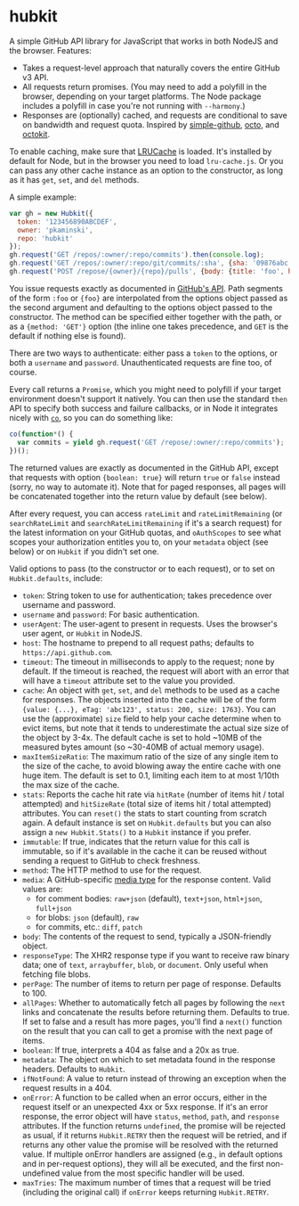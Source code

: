 hubkit
======

A simple GitHub API library for JavaScript that works in both NodeJS and the browser.  Features:
* Takes a request-level approach that naturally covers the entire GitHub v3 API.
* All requests return promises.  (You may need to add a polyfill in the browser, depending on your target platforms.  The Node package includes a polyfill in case you're not running with `--harmony`.)
* Responses are (optionally) cached, and requests are conditional to save on bandwidth and request quota.
Inspired by [simple-github](https://github.com/tobie/simple-github), [octo](https://github.com/Caged/octo), and [octokit](https://github.com/philschatz/octokit.js).

To enable caching, make sure that [LRUCache](https://github.com/jmendiara/serialized-lru-cache) is
loaded. It's installed by default for Node, but in the browser you need to load `lru-cache.js`.  Or
you can pass any other cache instance as an option to the constructor, as long as it has `get`,
`set`, and `del` methods.

A simple example:

```javascript
var gh = new Hubkit({
  token: '123456890ABCDEF',
  owner: 'pkaminski',
  repo: 'hubkit'
});
gh.request('GET /repos/:owner/:repo/commits').then(console.log);
gh.request('GET /repos/:owner/:repo/git/commits/:sha', {sha: '09876abc'}).then(console.log);
gh.request('POST /repose/{owner}/{repo}/pulls', {body: {title: 'foo', head: 'bar', base: 'master'}});
```

You issue requests exactly as documented in [GitHub's API](https://developer.github.com/v3/).  Path
segments of the form `:foo` or `{foo}` are interpolated from the options object passed as the second
argument and defaulting to the options object passed to the constructor.  The method can be
specified either together with the path, or as a `{method: 'GET'}` option (the inline one takes
precedence, and `GET` is the default if nothing else is found).

There are two ways to authenticate:  either pass a `token` to the options, or both a `username` and
`password`.  Unauthenticated requests are fine too, of course.

Every call returns a `Promise`, which you might need to polyfill if your target environment doesn't
support it natively.  You can then use the standard `then` API to specify both success and failure
callbacks, or in Node it integrates nicely with [`co`](https://github.com/visionmedia/co), so you
can do something like:

```javascript
co(function*() {
  var commits = yield gh.request('GET /repose/:owner/:repo/commits');
})();
```

The returned values are exactly as documented in the GitHub API, except that requests with option
`{boolean: true}` will return `true` or `false` instead (sorry, no way to automate it).  Note that
for paged responses, all pages will be concatenated together into the return value by default (see
below).

After every request, you can access `rateLimit` and `rateLimitRemaining` (or `searchRateLimit` and
`searchRateLimitRemaining` if it's a search request) for the latest information on your GitHub
quotas, and `oAuthScopes` to see what scopes your authorization entitles you to, on your `metadata`
object (see below) or on `Hubkit` if you didn't set one.

Valid options to pass (to the constructor or to each request), or to set on `Hubkit.defaults`,
include:
* `token`: String token to use for authentication; takes precedence over username and password.
* `username` and `password`: For basic authentication.
* `userAgent`: The user-agent to present in requests.  Uses the browser's user agent, or `Hubkit`
in NodeJS.
* `host`: The hostname to prepend to all request paths; defaults to `https://api.github.com`.
* `timeout`: The timeout in milliseconds to apply to the request; none by default.  If the timeout is reached, the request will abort with an error that will have a `timeout` attribute set to the value you provided.
* `cache`: An object with `get`, `set`, and `del` methods to be used as a cache for responses.  The
objects inserted into the cache will be of the form
`{value: {...}, eTag: 'abc123', status: 200, size: 1763}`.
You can use the (approximate) `size` field to help your cache determine when to evict items, but note that it tends to underestimate the actual size size of the object by 3-4x.  The
default cache is set to hold ~10MB of the measured bytes amount (so ~30-40MB of actual memory usage).
* `maxItemSizeRatio`: The maximum ratio of the size of any single item to the size of the cache, to avoid blowing away the entire cache with one huge item.  The default is set to 0.1, limiting each item to at most 1/10th the max size of the cache.
* `stats`: Reports the cache hit rate via `hitRate` (number of items hit / total attempted) and `hitSizeRate` (total size of items hit / total attempted) attributes.  You can `reset()` the stats to start counting from scratch again.  A default instance is set on `Hubkit.defaults` but you can also assign a `new Hubkit.Stats()` to a `Hubkit` instance if you prefer.
* `immutable`: If true, indicates that the return value for this call is immutable, so if it's available in the cache it can be reused without sending a request to GitHub to check freshness.
* `method`: The HTTP method to use for the request.
* `media`: A GitHub-specific [media type](https://developer.github.com/v3/media/) for the response
content.  Valid values are:
  * for comment bodies: `raw+json` (default), `text+json`, `html+json`, `full+json`
  * for blobs: `json` (default), `raw`
  * for commits, etc.: `diff`, `patch`
* `body`: The contents of the request to send, typically a JSON-friendly object.
* `responseType`: The XHR2 response type if you want to receive raw binary data; one of `text`, `arraybuffer`, `blob`, or `document`.  Only useful when fetching file blobs.
* `perPage`: The number of items to return per page of response.  Defaults to 100.
* `allPages`: Whether to automatically fetch all pages by following the `next` links and concatenate
the results before returning them.  Defaults to true.  If set to false and a result has more pages,
you'll find a `next()` function on the result that you can call to get a promise with the next page
of items.
* `boolean`: If true, interprets a 404 as false and a 20x as true.
* `metadata`: The object on which to set metadata found in the response headers.  Defaults to `Hubkit`.
* `ifNotFound`: A value to return instead of throwing an exception when the request results in a 404.
* `onError`: A function to be called when an error occurs, either in the request itself or an
unexpected 4xx or 5xx response.  If it's an error response, the error object will have `status`,
`method`, `path`, and `response` attributes.  If the function returns `undefined`, the promise will
be rejected as usual, if it returns `Hubkit.RETRY` then the request will be retried, and if returns any other value the promise will be resolved with the returned value.  If multiple onError handlers are assigned (e.g., in default options and in per-request options), they will all be executed, and the first non-undefined value from the most specific handler will be used.
* `maxTries`: The maximum number of times that a request will be tried (including the original call) if `onError` keeps returning `Hubkit.RETRY`.
